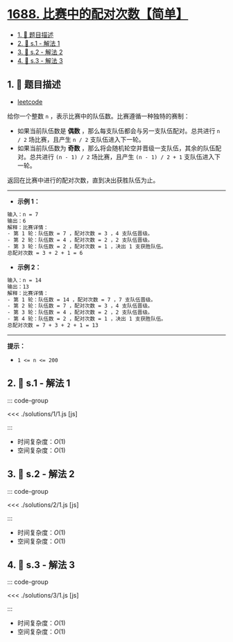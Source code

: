 # [1688. 比赛中的配对次数【简单】](https://github.com/tnotesjs/TNotes.leetcode/tree/main/notes/1688.%20%E6%AF%94%E8%B5%9B%E4%B8%AD%E7%9A%84%E9%85%8D%E5%AF%B9%E6%AC%A1%E6%95%B0%E3%80%90%E7%AE%80%E5%8D%95%E3%80%91)

<!-- region:toc -->

- [1. 📝 题目描述](#1--题目描述)
- [2. 🎯 s.1 - 解法 1](#2--s1---解法-1)
- [3. 🎯 s.2 - 解法 2](#3--s2---解法-2)
- [4. 🎯 s.3 - 解法 3](#4--s3---解法-3)

<!-- endregion:toc -->

## 1. 📝 题目描述

- [leetcode](https://leetcode.cn/problems/count-of-matches-in-tournament/)

给你一个整数 `n` ，表示比赛中的队伍数。比赛遵循一种独特的赛制：

- 如果当前队伍数是 **偶数** ，那么每支队伍都会与另一支队伍配对。总共进行 `n / 2` 场比赛，且产生 `n / 2` 支队伍进入下一轮。
- 如果当前队伍数为 **奇数** ，那么将会随机轮空并晋级一支队伍，其余的队伍配对。总共进行 `(n - 1) / 2` 场比赛，且产生 `(n - 1) / 2 + 1` 支队伍进入下一轮。

返回在比赛中进行的配对次数，直到决出获胜队伍为止。

---

- **示例 1：**

```txt
输入：n = 7
输出：6
解释：比赛详情：
- 第 1 轮：队伍数 = 7 ，配对次数 = 3 ，4 支队伍晋级。
- 第 2 轮：队伍数 = 4 ，配对次数 = 2 ，2 支队伍晋级。
- 第 3 轮：队伍数 = 2 ，配对次数 = 1 ，决出 1 支获胜队伍。
总配对次数 = 3 + 2 + 1 = 6
```

- **示例 2：**

```txt
输入：n = 14
输出：13
解释：比赛详情：
- 第 1 轮：队伍数 = 14 ，配对次数 = 7 ，7 支队伍晋级。
- 第 2 轮：队伍数 = 7 ，配对次数 = 3 ，4 支队伍晋级。
- 第 3 轮：队伍数 = 4 ，配对次数 = 2 ，2 支队伍晋级。
- 第 4 轮：队伍数 = 2 ，配对次数 = 1 ，决出 1 支获胜队伍。
总配对次数 = 7 + 3 + 2 + 1 = 13
```

---

**提示：**

- `1 <= n <= 200`

## 2. 🎯 s.1 - 解法 1

::: code-group

<<< ./solutions/1/1.js [js]

:::

- 时间复杂度：$O(1)$
- 空间复杂度：$O(1)$

## 3. 🎯 s.2 - 解法 2

::: code-group

<<< ./solutions/2/1.js [js]

:::

- 时间复杂度：$O(1)$
- 空间复杂度：$O(1)$

## 4. 🎯 s.3 - 解法 3

::: code-group

<<< ./solutions/3/1.js [js]

:::

- 时间复杂度：$O(1)$
- 空间复杂度：$O(1)$
